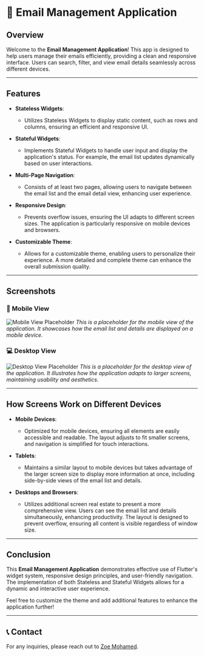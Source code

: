 # 📧 Email Management Application

## Overview

Welcome to the **Email Management Application**! This app is designed to help users manage their emails efficiently, providing a clean and responsive interface. Users can search, filter, and view email details seamlessly across different devices.

---

## Features

- **Stateless Widgets**: 
  - Utilizes Stateless Widgets to display static content, such as rows and columns, ensuring an efficient and responsive UI.

- **Stateful Widgets**: 
  - Implements Stateful Widgets to handle user input and display the application's status. For example, the email list updates dynamically based on user interactions.

- **Multi-Page Navigation**: 
  - Consists of at least two pages, allowing users to navigate between the email list and the email detail view, enhancing user experience.

- **Responsive Design**: 
  - Prevents overflow issues, ensuring the UI adapts to different screen sizes. The application is particularly responsive on mobile devices and browsers.

- **Customizable Theme**: 
  - Allows for a customizable theme, enabling users to personalize their experience. A more detailed and complete theme can enhance the overall submission quality.

---

## Screenshots

### 📱 Mobile View

![Mobile View Placeholder](path/to/mobile_view_image.png)
*This is a placeholder for the mobile view of the application. It showcases how the email list and details are displayed on a mobile device.*

### 💻 Desktop View

![Desktop View Placeholder](path/to/desktop_view_image.png)
*This is a placeholder for the desktop view of the application. It illustrates how the application adapts to larger screens, maintaining usability and aesthetics.*

---

## How Screens Work on Different Devices

- **Mobile Devices**: 
  - Optimized for mobile devices, ensuring all elements are easily accessible and readable. The layout adjusts to fit smaller screens, and navigation is simplified for touch interactions.

- **Tablets**: 
  - Maintains a similar layout to mobile devices but takes advantage of the larger screen size to display more information at once, including side-by-side views of the email list and details.

- **Desktops and Browsers**: 
  - Utilizes additional screen real estate to present a more comprehensive view. Users can see the email list and details simultaneously, enhancing productivity. The layout is designed to prevent overflow, ensuring all content is visible regardless of window size.

---

## Conclusion

This **Email Management Application** demonstrates effective use of Flutter's widget system, responsive design principles, and user-friendly navigation. The implementation of both Stateless and Stateful Widgets allows for a dynamic and interactive user experience.

Feel free to customize the theme and add additional features to enhance the application further!

---

## 📞 Contact

For any inquiries, please reach out to [Zoe Mohamed](mailto:jolearnacc@gmail.com).
